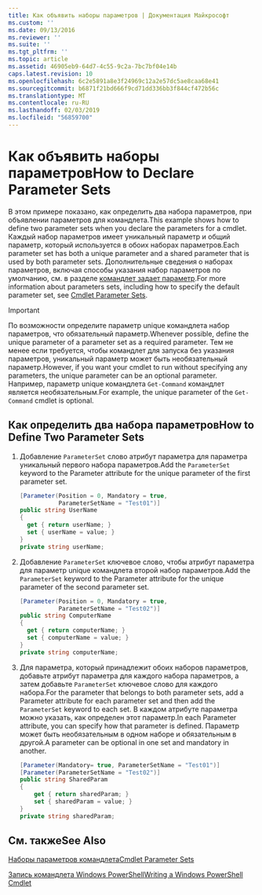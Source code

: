 ```yaml
---
title: Как объявить наборы параметров | Документация Майкрософт
ms.custom: ''
ms.date: 09/13/2016
ms.reviewer: ''
ms.suite: ''
ms.tgt_pltfrm: ''
ms.topic: article
ms.assetid: 46905eb9-64d7-4c55-9c2a-7bc7bf04e14b
caps.latest.revision: 10
ms.openlocfilehash: 6c2e5891a8e3f24969c12a2e57dc5ae8caa68e41
ms.sourcegitcommit: b6871f21bd666f9cd71dd336bb3f844cf472b56c
ms.translationtype: MT
ms.contentlocale: ru-RU
ms.lasthandoff: 02/03/2019
ms.locfileid: "56859700"
---
```

# <a name="how-to-declare-parameter-sets"></a><span data-ttu-id="ee10a-102">Как объявить наборы параметров</span><span class="sxs-lookup"><span data-stu-id="ee10a-102">How to Declare Parameter Sets</span></span>

<span data-ttu-id="ee10a-103">В этом примере показано, как определить два набора параметров, при объявлении параметров для командлета.</span><span class="sxs-lookup"><span data-stu-id="ee10a-103">This example shows how to define two parameter sets when you declare the parameters for a cmdlet.</span></span> <span data-ttu-id="ee10a-104">Каждый набор параметров имеет уникальный параметр и общий параметр, который используется в обоих наборах параметров.</span><span class="sxs-lookup"><span data-stu-id="ee10a-104">Each parameter set has both a unique parameter and a shared parameter that is used by both parameter sets.</span></span> <span data-ttu-id="ee10a-105">Дополнительные сведения о наборах параметров, включая способы указания набор параметров по умолчанию, см. в разделе [командлет задает параметр](./cmdlet-parameter-sets.md).</span><span class="sxs-lookup"><span data-stu-id="ee10a-105">For more information about parameters sets, including how to specify the default parameter set, see [Cmdlet Parameter Sets](./cmdlet-parameter-sets.md).</span></span>

> [!IMPORTANT]
> <span data-ttu-id="ee10a-106">По возможности определите параметр unique командлета набор параметров, что обязательный параметр.</span><span class="sxs-lookup"><span data-stu-id="ee10a-106">Whenever possible, define the unique parameter of a parameter set as a required parameter.</span></span> <span data-ttu-id="ee10a-107">Тем не менее если требуется, чтобы командлет для запуска без указания параметров, уникальный параметр может быть необязательный параметр.</span><span class="sxs-lookup"><span data-stu-id="ee10a-107">However, if you want your cmdlet to run without specifying any parameters, the unique parameter can be an optional parameter.</span></span> <span data-ttu-id="ee10a-108">Например, параметр unique командлета `Get-Command` командлет является необязательным.</span><span class="sxs-lookup"><span data-stu-id="ee10a-108">For example, the unique parameter of the `Get-Command` cmdlet is optional.</span></span>

## <a name="how-to-define-two-parameter-sets"></a><span data-ttu-id="ee10a-109">Как определить два набора параметров</span><span class="sxs-lookup"><span data-stu-id="ee10a-109">How to Define Two Parameter Sets</span></span>

1. <span data-ttu-id="ee10a-110">Добавление `ParameterSet` слово атрибут параметра для параметра уникальный первого набора параметров.</span><span class="sxs-lookup"><span data-stu-id="ee10a-110">Add the `ParameterSet` keyword to the Parameter attribute for the unique parameter of the first parameter set.</span></span>

   ```csharp
   [Parameter(Position = 0, Mandatory = true,
              ParameterSetName = "Test01")]
   public string UserName
   {
     get { return userName; }
     set { userName = value; }
   }
   private string userName;
   ```

2. <span data-ttu-id="ee10a-111">Добавление `ParameterSet` ключевое слово, чтобы атрибут параметра для параметр unique командлета второй набор параметров.</span><span class="sxs-lookup"><span data-stu-id="ee10a-111">Add the `ParameterSet` keyword to the Parameter attribute for the unique parameter of the second parameter set.</span></span>

   ```csharp
   [Parameter(Position = 0, Mandatory = true,
              ParameterSetName = "Test02")]
   public string ComputerName
   {
     get { return computerName; }
     set { computerName = value; }
   }
   private string computerName;
   ```

3. <span data-ttu-id="ee10a-112">Для параметра, который принадлежит обоих наборов параметров, добавьте атрибут параметра для каждого набора параметров, а затем добавьте `ParameterSet` ключевое слово для каждого набора.</span><span class="sxs-lookup"><span data-stu-id="ee10a-112">For the parameter that belongs to both parameter sets, add a Parameter attribute for each parameter set and then add the `ParameterSet` keyword to each set.</span></span> <span data-ttu-id="ee10a-113">В каждом атрибуте параметра можно указать, как определен этот параметр.</span><span class="sxs-lookup"><span data-stu-id="ee10a-113">In each Parameter attribute, you can specify how that parameter is defined.</span></span> <span data-ttu-id="ee10a-114">Параметр может быть необязательным в одном наборе и обязательным в другой.</span><span class="sxs-lookup"><span data-stu-id="ee10a-114">A parameter can be optional in one set and mandatory in another.</span></span>

   ```csharp
   [Parameter(Mandatory= true, ParameterSetName = "Test01")]
   [Parameter(ParameterSetName = "Test02")]
   public string SharedParam
   {
       get { return sharedParam; }
       set { sharedParam = value; }
   }
   private string sharedParam;
   ```

## <a name="see-also"></a><span data-ttu-id="ee10a-115">См. также</span><span class="sxs-lookup"><span data-stu-id="ee10a-115">See Also</span></span>

[<span data-ttu-id="ee10a-116">Наборы параметров командлета</span><span class="sxs-lookup"><span data-stu-id="ee10a-116">Cmdlet Parameter Sets</span></span>](./cmdlet-parameter-sets.md)

[<span data-ttu-id="ee10a-117">Запись командлета Windows PowerShell</span><span class="sxs-lookup"><span data-stu-id="ee10a-117">Writing a Windows PowerShell Cmdlet</span></span>](./writing-a-windows-powershell-cmdlet.md)

